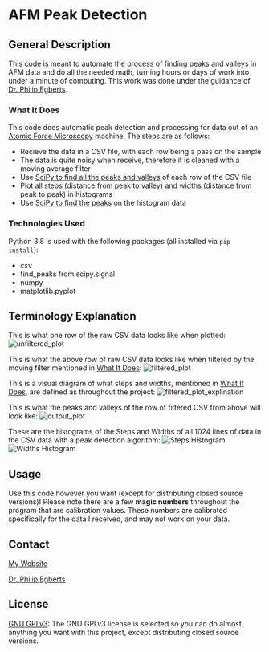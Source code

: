 # AFM Peak Detection

## General Description
This code is meant to automate the process of finding peaks and valleys in AFM data and do all the needed math, turning hours or days of work into under a minute of computing. This work was done under the guidance of [Dr. Philip Egberts](https://schulich.ucalgary.ca/contacts/philip-egberts).

### What It Does
This code does automatic peak detection and processing for data out of an [Atomic Force Microscopy](https://en.wikipedia.org/wiki/Atomic_force_microscopy) machine. The steps are as follows:
* Recieve the data in a CSV file, with each row being a pass on the sample
* The data is quite noisy when receive, therefore it is cleaned with a moving average filter
* Use [SciPy to find all the peaks and valleys](https://docs.scipy.org/doc/scipy/reference/generated/scipy.signal.find_peaks.html) of each row of the CSV file
* Plot all steps (distance from peak to valley) and widths (distance from peak to peak) in histograms
* Use [SciPy to find the peaks](https://docs.scipy.org/doc/scipy/reference/generated/scipy.signal.find_peaks.html) on the histogram data

### Technologies Used
Python 3.8 is used with the following packages (all installed via ```pip install```):
* csv
* find_peaks from scipy.signal
* numpy
* matplotlib.pyplot

## Terminology Explanation
This is what one row of the raw CSV data looks like when plotted:
![unfiltered_plot](https://github.com/thesixtium/AFM_Peak_Detection/tree/main/readme_imgs/unfiltered_plot.png?raw=true)

This is what the above row of raw CSV data looks like when filtered by the moving filter mentioned in [What It Does](###-What-It-Does):
![filtered_plot](https://github.com/thesixtium/AFM_Peak_Detection/tree/main/readme_imgs/filtered_plot.png?raw=true)

This is a visual diagram of what steps and widths, mentioned in [What It Does](###-What-It-Does), are defined as throughout the project: 
![filtered_plot_explination](https://github.com/thesixtium/AFM_Peak_Detection/tree/main/readme_imgs/filtered_plot_explination.png?raw=true)

This is what the peaks and valleys of the row of filtered CSV from above will look like:
![output_plot](https://github.com/thesixtium/AFM_Peak_Detection/tree/main/readme_imgs/output_plot.png?raw=true)

These are the histograms of the Steps and Widths of all 1024 lines of data in the CSV data with a peak detection algorithm:
![Steps Histogram](https://github.com/thesixtium/AFM_Peak_Detection/tree/main/readme_imgs/Steps.png?raw=true)
![Widths Histogram](https://github.com/thesixtium/AFM_Peak_Detection/tree/main/readme_imgs/Widths.png?raw=true)


## Usage
Use this code however you want (except for distributing closed source versions)! Please note there are a few __magic numbers__ throughout the program that are calibration values. These numbers are calibrated specifically for the data I received, and may not work on your data.

## Contact
[My Website](https://thesixtium.github.io/)

[Dr. Philip Egberts](https://schulich.ucalgary.ca/contacts/philip-egberts)

## License
[GNU GPLv3](https://choosealicense.com/licenses/gpl-3.0/): The GNU GPLv3 license is selected so you can do almost anything you want with this project, except distributing closed source versions.
